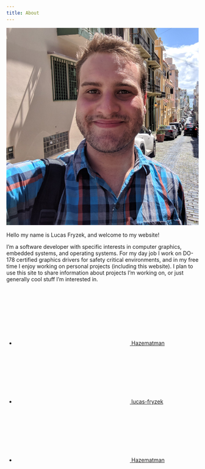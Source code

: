```yaml
---
title: About
---
```


<img class="page-self-image" src="/assets/me.jpg">

Hello my name is Lucas Fryzek, and welcome to my website!

I’m a software developer with specific interests in computer graphics, embedded systems, and 
operating systems. For my day job I work on DO-178 certified graphics drivers for safety critical 
environments, and in my free time I enjoy working on personal projects (including this website). I 
plan to use this site to share information about projects I’m working on, or just generally cool stuff 
I’m interested in.

<div class="social-links-container">
<ul class="social-media-list">
<li>
<a href="https://github.com/Hazematman">
    <svg class="svg-icon"><use xlink:href="/assets/minima-social-icons.svg#github"></use></svg>
    <span>Hazematman</span>
</a>
</li>
<li>
<a href="https://www.linkedin.com/in/lucas-fryzek">
    <svg class="svg-icon"><use xlink:href="/assets/minima-social-icons.svg#linkedin"></use></svg>
    <span>lucas-fryzek</span>
</a>
</li>
<li>
<a href="https://www.twitter.com/Hazematman">
    <svg class="svg-icon"><use xlink:href="/assets/minima-social-icons.svg#twitter"></use></svg>
    <span>Hazematman</span>
</a>
</li>
</ul>
</div>
